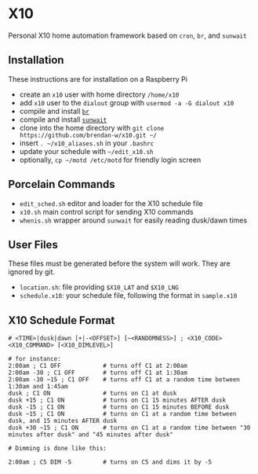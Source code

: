 X10
===

Personal X10 home automation framework based on `cron`, `br`, and `sunwait`


Installation
------------

These instructions are for installation on a Raspberry Pi

- create an `x10` user with home directory `/home/x10`
- add `x10` user to the `dialout` group with `usermod -a -G dialout x10`
- compile and install [`br`](http://www.linuxha.com/bottlerocket/)
- compile and install [`sunwait`](http://risacher.org/sunwait/)
- clone into the home directory with `git clone https://github.com/brendan-w/x10.git ~/`
- insert `. ~/x10_aliases.sh` in your `.bashrc`
- update your schedule with `~/edit_x10.sh`
- optionally, `cp ~/motd /etc/motd` for friendly login screen


Porcelain Commands
------------------

- `edit_sched.sh` editor and loader for the X10 schedule file
- `x10.sh` main control script for sending X10 commands
- `whenis.sh` wrapper around `sunwait` for easily reading dusk/dawn times


User Files
----------

These files must be generated before the system will work. They are ignored by git.

- `location.sh`: file providing `$X10_LAT` and `$X10_LNG`
- `schedule.x10`: your schedule file, following the format in `sample.x10`


X10 Schedule Format
-------------------

```shell
# <TIME>|dusk|dawn [+|-<OFFSET>] [~<RANDOMNESS>] ; <X10_CODE> <X10_COMMAND> [<X10_DIMLEVEL>]

# for instance:
2:00am ; C1 OFF            # turns off C1 at 2:00am
2:00am -30 ; C1 OFF        # turns off C1 at 1:30am
2:00am -30 ~15 ; C1 OFF    # turns off C1 at a random time between 1:30am and 1:45am
dusk ; C1 ON               # turns on C1 at dusk
dusk +15 ; C1 ON           # turns on C1 15 minutes AFTER dusk
dusk -15 ; C1 ON           # turns on C1 15 minutes BEFORE dusk
dusk ~15 ; C1 ON           # turns on C1 at a random time between dusk, and 15 minutes AFTER dusk
dusk +30 ~15 ; C1 ON       # turns on C1 at a random time between "30 minutes after dusk" and "45 minutes after dusk"

# Dimming is done like this:

2:00am ; C5 DIM -5         # turns on C5 and dims it by -5
```
